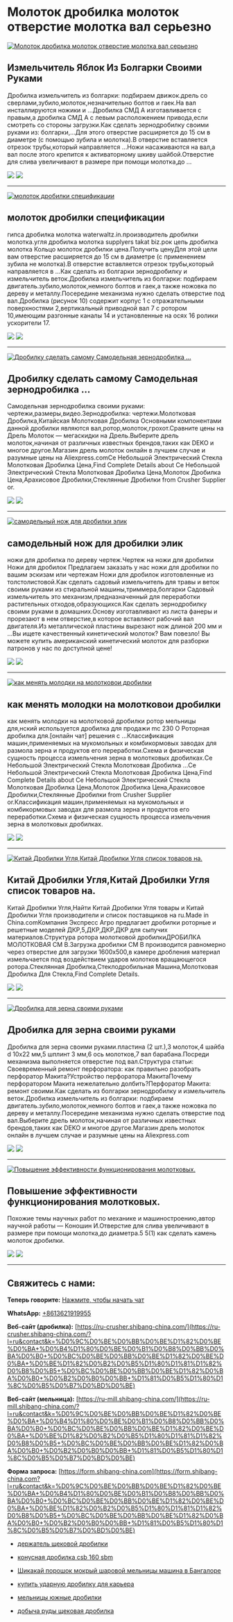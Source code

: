 # Молоток дробилка молоток отверстие молотка вал серьезно

<a href="https://swt.shibang-china.com/?l=ru&img&k=%D0%9C%D0%BE%D0%BB%D0%BE%D1%82%D0%BE%D0%BA+%D0%B4%D1%80%D0%BE%D0%B1%D0%B8%D0%BB%D0%BA%D0%B0+%D0%BC%D0%BE%D0%BB%D0%BE%D1%82%D0%BE%D0%BA+%D0%BE%D1%82%D0%B2%D0%B5%D1%80%D1%81%D1%82%D0%B8%D0%B5+%D0%BC%D0%BE%D0%BB%D0%BE%D1%82%D0%BA%D0%B0+%D0%B2%D0%B0%D0%BB+%D1%81%D0%B5%D1%80%D1%8C%D0%B5%D0%B7%D0%BD%D0%BE" target="_blank">![Молоток дробилка молоток отверстие молотка вал серьезно](http://static.shibang-china.com/all-800x300/704.jpg)</a>

## Измельчитель Яблок Из Болгарки Своими Руками
Дробилка измельчитель из болгарки: подбираем движок.дрель со сверлами,зубило,молоток,незначительно болтов и гаек.На вал инсталлируются ножики и …Дробилка СМД А изготавливается с правым,а дробилка СМД А с левым расположением привода,если смотреть со стороны загрузки.Как сделать зернодробилку своими руками из: болгарки,…Для этого отверстие расширяется до 15 см в диаметре (с помощью зубила и молотка).В отверстие вставляется отрезок трубы,который направляется …Ножи насаживаются на вал,а вал после этого крепится к активаторному шкиву шайбой.Отверстие для слива увеличивают в размере при помощи молотка,до …


<a href="https://whatsapp.shibangsoft.com/WhatsApp.php" target="_blank" title="WhatsApp">![](http://static.shibang-china.com/icon/whatsapp.png)</a> <a href="https://swt.shibang-china.com/?l=ru&icon&k=%D0%9C%D0%BE%D0%BB%D0%BE%D1%82%D0%BE%D0%BA+%D0%B4%D1%80%D0%BE%D0%B1%D0%B8%D0%BB%D0%BA%D0%B0+%D0%BC%D0%BE%D0%BB%D0%BE%D1%82%D0%BE%D0%BA+%D0%BE%D1%82%D0%B2%D0%B5%D1%80%D1%81%D1%82%D0%B8%D0%B5+%D0%BC%D0%BE%D0%BB%D0%BE%D1%82%D0%BA%D0%B0+%D0%B2%D0%B0%D0%BB+%D1%81%D0%B5%D1%80%D1%8C%D0%B5%D0%B7%D0%BD%D0%BE" target="_blank">![](http://static.shibang-china.com/icon/chat-ru.png)</a>

---

<a href="https://swt.shibang-china.com/?l=ru&img&k=%D0%9C%D0%BE%D0%BB%D0%BE%D1%82%D0%BE%D0%BA+%D0%B4%D1%80%D0%BE%D0%B1%D0%B8%D0%BB%D0%BA%D0%B0+%D0%BC%D0%BE%D0%BB%D0%BE%D1%82%D0%BE%D0%BA+%D0%BE%D1%82%D0%B2%D0%B5%D1%80%D1%81%D1%82%D0%B8%D0%B5+%D0%BC%D0%BE%D0%BB%D0%BE%D1%82%D0%BA%D0%B0+%D0%B2%D0%B0%D0%BB+%D1%81%D0%B5%D1%80%D1%8C%D0%B5%D0%B7%D0%BD%D0%BE" target="_blank">![молоток дробилки спецификации](http://static.shibang-china.com/all-800x300/964.jpg)</a>

## молоток дробилки спецификации
гипса дробилка молотка waterwaltz.in.производитель дробилки молотка.угля дробилка молотка supplyers takat biz.рок цепь дробилка молотка Кольцо молоток дробилки цена.Получить ценуДля этой цели вам отверстие расширяется до 15 см в диаметре (с применением зубила не молотка).В отверстие вставляется отрезок трубы,который направляется в …Как сделать из болгарки зернодробилку и измельчитель веток.Дробилка измельчитель из болгарки: подбираем двигатель.зубило,молоток,немного болтов и гаек,а также ножовка по дереву и металлу.Посередине механизма нужно сделать отверстие под вал.Дробилка (рисунок 10) содержит корпус 1 с отражательными поверхностями 2,вертикальный приводной вал 7 с ротором 10,имеющим разгонные каналы 14 и установленные на осях 16 ролики ускорители 17.


<a href="https://whatsapp.shibangsoft.com/WhatsApp.php" target="_blank" title="WhatsApp">![](http://static.shibang-china.com/icon/whatsapp.png)</a> <a href="https://swt.shibang-china.com/?l=ru&icon&k=%D0%9C%D0%BE%D0%BB%D0%BE%D1%82%D0%BE%D0%BA+%D0%B4%D1%80%D0%BE%D0%B1%D0%B8%D0%BB%D0%BA%D0%B0+%D0%BC%D0%BE%D0%BB%D0%BE%D1%82%D0%BE%D0%BA+%D0%BE%D1%82%D0%B2%D0%B5%D1%80%D1%81%D1%82%D0%B8%D0%B5+%D0%BC%D0%BE%D0%BB%D0%BE%D1%82%D0%BA%D0%B0+%D0%B2%D0%B0%D0%BB+%D1%81%D0%B5%D1%80%D1%8C%D0%B5%D0%B7%D0%BD%D0%BE" target="_blank">![](http://static.shibang-china.com/icon/chat-ru.png)</a>

---

<a href="https://swt.shibang-china.com/?l=ru&img&k=%D0%9C%D0%BE%D0%BB%D0%BE%D1%82%D0%BE%D0%BA+%D0%B4%D1%80%D0%BE%D0%B1%D0%B8%D0%BB%D0%BA%D0%B0+%D0%BC%D0%BE%D0%BB%D0%BE%D1%82%D0%BE%D0%BA+%D0%BE%D1%82%D0%B2%D0%B5%D1%80%D1%81%D1%82%D0%B8%D0%B5+%D0%BC%D0%BE%D0%BB%D0%BE%D1%82%D0%BA%D0%B0+%D0%B2%D0%B0%D0%BB+%D1%81%D0%B5%D1%80%D1%8C%D0%B5%D0%B7%D0%BD%D0%BE" target="_blank">![Дробилку сделать самому Самодельная зернодробилка …](http://static.shibang-china.com/all-800x300/178.jpg)</a>

## Дробилку сделать самому Самодельная зернодробилка …
Самодельная зернодробилка своими руками: чертежи,размеры,видео.Зернодробилка: чертежи.Молотковая Дробилка,Китайская Молотковая Дробилка Основными компонентами данной дробилки являются вал,ротор,молоток,грохот.Сравните цены на Дрель Молоток — мегаскидки на Дрель.Выберите дрель молоток,начиная от различных известных брендов,таких как DEKO и многое другое.Магазин дрель молоток онлайн в лучшем случае и разумные цены на Aliexpress.comCe Небольшой Электрический Стекла Молотковая Дробилка Цена,Find Complete Details about Ce Небольшой Электрический Стекла Молотковая Дробилка Цена,Молоток Дробилка Цена,Арахисовое Дробилки,Стеклянные Дробилки from Crusher Supplier or.


<a href="https://whatsapp.shibangsoft.com/WhatsApp.php" target="_blank" title="WhatsApp">![](http://static.shibang-china.com/icon/whatsapp.png)</a> <a href="https://swt.shibang-china.com/?l=ru&icon&k=%D0%9C%D0%BE%D0%BB%D0%BE%D1%82%D0%BE%D0%BA+%D0%B4%D1%80%D0%BE%D0%B1%D0%B8%D0%BB%D0%BA%D0%B0+%D0%BC%D0%BE%D0%BB%D0%BE%D1%82%D0%BE%D0%BA+%D0%BE%D1%82%D0%B2%D0%B5%D1%80%D1%81%D1%82%D0%B8%D0%B5+%D0%BC%D0%BE%D0%BB%D0%BE%D1%82%D0%BA%D0%B0+%D0%B2%D0%B0%D0%BB+%D1%81%D0%B5%D1%80%D1%8C%D0%B5%D0%B7%D0%BD%D0%BE" target="_blank">![](http://static.shibang-china.com/icon/chat-ru.png)</a>

---

<a href="https://swt.shibang-china.com/?l=ru&img&k=%D0%9C%D0%BE%D0%BB%D0%BE%D1%82%D0%BE%D0%BA+%D0%B4%D1%80%D0%BE%D0%B1%D0%B8%D0%BB%D0%BA%D0%B0+%D0%BC%D0%BE%D0%BB%D0%BE%D1%82%D0%BE%D0%BA+%D0%BE%D1%82%D0%B2%D0%B5%D1%80%D1%81%D1%82%D0%B8%D0%B5+%D0%BC%D0%BE%D0%BB%D0%BE%D1%82%D0%BA%D0%B0+%D0%B2%D0%B0%D0%BB+%D1%81%D0%B5%D1%80%D1%8C%D0%B5%D0%B7%D0%BD%D0%BE" target="_blank">![самодельный нож для дробилки элик](http://static.shibang-china.com/all-800x300/492.jpg)</a>

## самодельный нож для дробилки элик
ножи для дробилка по дереву чертеж.Чертеж на ножи для дробилки Ножи для дробилок Предлагаем заказать у нас ножи для дробилки по вашим эскизам или чертежам Ножи для дробилок изготовленные из толстолистовой.Как сделать садовый измельчитель для травы и веток своими руками из стиральной машины,триммера,болгарки Садовый измельчитель это механизм,предназначенный для переработки растительных отходов,образующихся.Как сделать зернодробилку своими руками в домашних.Основу изготавливают из листа фанеры и прорезают в нем отверстие,в которое вставляют рабочий вал двигателя.Из металлической пластины вырезают нож длиной 200 мм и …Вы ищете качественный кинетический молоток? Вам повезло! Вы можете купить американский кинетический молоток для разборки патронов у нас по доступной цене!


<a href="https://whatsapp.shibangsoft.com/WhatsApp.php" target="_blank" title="WhatsApp">![](http://static.shibang-china.com/icon/whatsapp.png)</a> <a href="https://swt.shibang-china.com/?l=ru&icon&k=%D0%9C%D0%BE%D0%BB%D0%BE%D1%82%D0%BE%D0%BA+%D0%B4%D1%80%D0%BE%D0%B1%D0%B8%D0%BB%D0%BA%D0%B0+%D0%BC%D0%BE%D0%BB%D0%BE%D1%82%D0%BE%D0%BA+%D0%BE%D1%82%D0%B2%D0%B5%D1%80%D1%81%D1%82%D0%B8%D0%B5+%D0%BC%D0%BE%D0%BB%D0%BE%D1%82%D0%BA%D0%B0+%D0%B2%D0%B0%D0%BB+%D1%81%D0%B5%D1%80%D1%8C%D0%B5%D0%B7%D0%BD%D0%BE" target="_blank">![](http://static.shibang-china.com/icon/chat-ru.png)</a>

---

<a href="https://swt.shibang-china.com/?l=ru&img&k=%D0%9C%D0%BE%D0%BB%D0%BE%D1%82%D0%BE%D0%BA+%D0%B4%D1%80%D0%BE%D0%B1%D0%B8%D0%BB%D0%BA%D0%B0+%D0%BC%D0%BE%D0%BB%D0%BE%D1%82%D0%BE%D0%BA+%D0%BE%D1%82%D0%B2%D0%B5%D1%80%D1%81%D1%82%D0%B8%D0%B5+%D0%BC%D0%BE%D0%BB%D0%BE%D1%82%D0%BA%D0%B0+%D0%B2%D0%B0%D0%BB+%D1%81%D0%B5%D1%80%D1%8C%D0%B5%D0%B7%D0%BD%D0%BE" target="_blank">![как менять молодки на молотковои дробилки](http://static.shibang-china.com/all-800x300/212.jpg)</a>

## как менять молодки на молотковои дробилки
как менять молодки на молотковой дробилки ротор мельницы для,нский используется дробилка для продажи mc 230 О Роторная дробилка для.[онлайн чат] решения с …Классификация машин,применяемых на мукомольных и комбикормовых заводах для размола зерна и продуктов его переработки.Схема и физическая сущность процесса измельчения зерна в молотковых дробилках.Ce Небольшой Электрический Стекла Молотковая Дробилка …Ce Небольшой Электрический Стекла Молотковая Дробилка Цена,Find Complete Details about Ce Небольшой Электрический Стекла Молотковая Дробилка Цена,Молоток Дробилка Цена,Арахисовое Дробилки,Стеклянные Дробилки from Crusher Supplier or.Классификация машин,применяемых на мукомольных и комбикормовых заводах для размола зерна и продуктов его переработки.Схема и физическая сущность процесса измельчения зерна в молотковых дробилках.


<a href="https://whatsapp.shibangsoft.com/WhatsApp.php" target="_blank" title="WhatsApp">![](http://static.shibang-china.com/icon/whatsapp.png)</a> <a href="https://swt.shibang-china.com/?l=ru&icon&k=%D0%9C%D0%BE%D0%BB%D0%BE%D1%82%D0%BE%D0%BA+%D0%B4%D1%80%D0%BE%D0%B1%D0%B8%D0%BB%D0%BA%D0%B0+%D0%BC%D0%BE%D0%BB%D0%BE%D1%82%D0%BE%D0%BA+%D0%BE%D1%82%D0%B2%D0%B5%D1%80%D1%81%D1%82%D0%B8%D0%B5+%D0%BC%D0%BE%D0%BB%D0%BE%D1%82%D0%BA%D0%B0+%D0%B2%D0%B0%D0%BB+%D1%81%D0%B5%D1%80%D1%8C%D0%B5%D0%B7%D0%BD%D0%BE" target="_blank">![](http://static.shibang-china.com/icon/chat-ru.png)</a>

---

<a href="https://swt.shibang-china.com/?l=ru&img&k=%D0%9C%D0%BE%D0%BB%D0%BE%D1%82%D0%BE%D0%BA+%D0%B4%D1%80%D0%BE%D0%B1%D0%B8%D0%BB%D0%BA%D0%B0+%D0%BC%D0%BE%D0%BB%D0%BE%D1%82%D0%BE%D0%BA+%D0%BE%D1%82%D0%B2%D0%B5%D1%80%D1%81%D1%82%D0%B8%D0%B5+%D0%BC%D0%BE%D0%BB%D0%BE%D1%82%D0%BA%D0%B0+%D0%B2%D0%B0%D0%BB+%D1%81%D0%B5%D1%80%D1%8C%D0%B5%D0%B7%D0%BD%D0%BE" target="_blank">![Китай Дробилки Угля,Китай Дробилки Угля список товаров на.](http://static.shibang-china.com/all-800x300/570.jpg)</a>

## Китай Дробилки Угля,Китай Дробилки Угля список товаров на.
Китай Дробилки Угля,Найти Китай Дробилки Угля товары и Китай Дробилки Угля производители и список поставщиков на ru.Made in China.comКомпания Экспресс Агро предлагает дробилки роторные и решетные моделей ДКР,5,ДКР,ДКР,ДКР для сыпучих материалов.Структура ротора молотковой дробилкиДРОБИЛКА МОЛОТКОВАЯ СМ В.Загрузка дробилки СМ В производится равномерно через отверстие для загрузки 1600х500,в камере дробления материал измельчается под воздействием ударов молотков вращающегося ротора.Стеклянная Дробилка,Стеклодробильная Машина,Молотковая Дробилка Для Стекла,Find Complete Details.


<a href="https://whatsapp.shibangsoft.com/WhatsApp.php" target="_blank" title="WhatsApp">![](http://static.shibang-china.com/icon/whatsapp.png)</a> <a href="https://swt.shibang-china.com/?l=ru&icon&k=%D0%9C%D0%BE%D0%BB%D0%BE%D1%82%D0%BE%D0%BA+%D0%B4%D1%80%D0%BE%D0%B1%D0%B8%D0%BB%D0%BA%D0%B0+%D0%BC%D0%BE%D0%BB%D0%BE%D1%82%D0%BE%D0%BA+%D0%BE%D1%82%D0%B2%D0%B5%D1%80%D1%81%D1%82%D0%B8%D0%B5+%D0%BC%D0%BE%D0%BB%D0%BE%D1%82%D0%BA%D0%B0+%D0%B2%D0%B0%D0%BB+%D1%81%D0%B5%D1%80%D1%8C%D0%B5%D0%B7%D0%BD%D0%BE" target="_blank">![](http://static.shibang-china.com/icon/chat-ru.png)</a>

---

<a href="https://swt.shibang-china.com/?l=ru&img&k=%D0%9C%D0%BE%D0%BB%D0%BE%D1%82%D0%BE%D0%BA+%D0%B4%D1%80%D0%BE%D0%B1%D0%B8%D0%BB%D0%BA%D0%B0+%D0%BC%D0%BE%D0%BB%D0%BE%D1%82%D0%BE%D0%BA+%D0%BE%D1%82%D0%B2%D0%B5%D1%80%D1%81%D1%82%D0%B8%D0%B5+%D0%BC%D0%BE%D0%BB%D0%BE%D1%82%D0%BA%D0%B0+%D0%B2%D0%B0%D0%BB+%D1%81%D0%B5%D1%80%D1%8C%D0%B5%D0%B7%D0%BD%D0%BE" target="_blank">![Дробилка для зерна своими руками](http://static.shibang-china.com/all-800x300/1506.jpg)</a>

## Дробилка для зерна своими руками
Дробилка для зерна своими руками.пластина (2 шт.),3 молоток,4 шайба d 10х22 мм,5 шплинт 3 мм,6 ось молотков,7 вал барабана.Посреди механизма выполняется отверстие под вал.Структура статьи: Своевременный ремонт перфоратора: как правильно разобрать перфоратор Макита?Устройство перфоратора МакитаПочему перфоратором Макита нежелательно долбить?Перфоратор Макита: ремонт своими.Как сделать из болгарки зернодробилку и измельчитель веток.Дробилка измельчитель из болгарки: подбираем двигатель.зубило,молоток,немного болтов и гаек,а также ножовка по дереву и металлу.Посередине механизма нужно сделать отверстие под вал.Выберите дрель молоток,начиная от различных известных брендов,таких как DEKO и многое другое.Магазин дрель молоток онлайн в лучшем случае и разумные цены на Aliexpress.com


<a href="https://whatsapp.shibangsoft.com/WhatsApp.php" target="_blank" title="WhatsApp">![](http://static.shibang-china.com/icon/whatsapp.png)</a> <a href="https://swt.shibang-china.com/?l=ru&icon&k=%D0%9C%D0%BE%D0%BB%D0%BE%D1%82%D0%BE%D0%BA+%D0%B4%D1%80%D0%BE%D0%B1%D0%B8%D0%BB%D0%BA%D0%B0+%D0%BC%D0%BE%D0%BB%D0%BE%D1%82%D0%BE%D0%BA+%D0%BE%D1%82%D0%B2%D0%B5%D1%80%D1%81%D1%82%D0%B8%D0%B5+%D0%BC%D0%BE%D0%BB%D0%BE%D1%82%D0%BA%D0%B0+%D0%B2%D0%B0%D0%BB+%D1%81%D0%B5%D1%80%D1%8C%D0%B5%D0%B7%D0%BD%D0%BE" target="_blank">![](http://static.shibang-china.com/icon/chat-ru.png)</a>

---

<a href="https://swt.shibang-china.com/?l=ru&img&k=%D0%9C%D0%BE%D0%BB%D0%BE%D1%82%D0%BE%D0%BA+%D0%B4%D1%80%D0%BE%D0%B1%D0%B8%D0%BB%D0%BA%D0%B0+%D0%BC%D0%BE%D0%BB%D0%BE%D1%82%D0%BE%D0%BA+%D0%BE%D1%82%D0%B2%D0%B5%D1%80%D1%81%D1%82%D0%B8%D0%B5+%D0%BC%D0%BE%D0%BB%D0%BE%D1%82%D0%BA%D0%B0+%D0%B2%D0%B0%D0%BB+%D1%81%D0%B5%D1%80%D1%8C%D0%B5%D0%B7%D0%BD%D0%BE" target="_blank">![Повышение эффективности функционирования молотковых.](http://static.shibang-china.com/all-800x300/290.jpg)</a>

## Повышение эффективности функционирования молотковых.
Похожие темы научных работ по механике и машиностроению,автор научной работы — Коношин И.Отверстие для слива увеличивают в размере при помощи молотка,до диаметра.5 5(1) как сделать камень молоток дробилки.

<a href="https://whatsapp.shibangsoft.com/WhatsApp.php" target="_blank" title="WhatsApp">![](http://static.shibang-china.com/icon/whatsapp.png)</a> <a href="https://swt.shibang-china.com/?l=ru&icon&k=%D0%9C%D0%BE%D0%BB%D0%BE%D1%82%D0%BE%D0%BA+%D0%B4%D1%80%D0%BE%D0%B1%D0%B8%D0%BB%D0%BA%D0%B0+%D0%BC%D0%BE%D0%BB%D0%BE%D1%82%D0%BE%D0%BA+%D0%BE%D1%82%D0%B2%D0%B5%D1%80%D1%81%D1%82%D0%B8%D0%B5+%D0%BC%D0%BE%D0%BB%D0%BE%D1%82%D0%BA%D0%B0+%D0%B2%D0%B0%D0%BB+%D1%81%D0%B5%D1%80%D1%8C%D0%B5%D0%B7%D0%BD%D0%BE" target="_blank">![](http://static.shibang-china.com/icon/chat-ru.png)</a>

---
## Свяжитесь с нами:

**Теперь говорите:** [Нажмите, чтобы начать чат](https://swt.shibang-china.com?l=ru&contact&k=%D0%9C%D0%BE%D0%BB%D0%BE%D1%82%D0%BE%D0%BA+%D0%B4%D1%80%D0%BE%D0%B1%D0%B8%D0%BB%D0%BA%D0%B0+%D0%BC%D0%BE%D0%BB%D0%BE%D1%82%D0%BE%D0%BA+%D0%BE%D1%82%D0%B2%D0%B5%D1%80%D1%81%D1%82%D0%B8%D0%B5+%D0%BC%D0%BE%D0%BB%D0%BE%D1%82%D0%BA%D0%B0+%D0%B2%D0%B0%D0%BB+%D1%81%D0%B5%D1%80%D1%8C%D0%B5%D0%B7%D0%BD%D0%BE)

**WhatsApp:**  [+8613621919955](https://whatsapp.shibangsoft.com/WhatsApp.php)

**Веб-сайт (дробилка):** [https://ru-crusher.shibang-china.com/](https://ru-crusher.shibang-china.com/?l=ru&contact&k=%D0%9C%D0%BE%D0%BB%D0%BE%D1%82%D0%BE%D0%BA+%D0%B4%D1%80%D0%BE%D0%B1%D0%B8%D0%BB%D0%BA%D0%B0+%D0%BC%D0%BE%D0%BB%D0%BE%D1%82%D0%BE%D0%BA+%D0%BE%D1%82%D0%B2%D0%B5%D1%80%D1%81%D1%82%D0%B8%D0%B5+%D0%BC%D0%BE%D0%BB%D0%BE%D1%82%D0%BA%D0%B0+%D0%B2%D0%B0%D0%BB+%D1%81%D0%B5%D1%80%D1%8C%D0%B5%D0%B7%D0%BD%D0%BE)

**Веб-сайт (мельница):** [https://ru-mill.shibang-china.com/](https://ru-mill.shibang-china.com/?l=ru&contact&k=%D0%9C%D0%BE%D0%BB%D0%BE%D1%82%D0%BE%D0%BA+%D0%B4%D1%80%D0%BE%D0%B1%D0%B8%D0%BB%D0%BA%D0%B0+%D0%BC%D0%BE%D0%BB%D0%BE%D1%82%D0%BE%D0%BA+%D0%BE%D1%82%D0%B2%D0%B5%D1%80%D1%81%D1%82%D0%B8%D0%B5+%D0%BC%D0%BE%D0%BB%D0%BE%D1%82%D0%BA%D0%B0+%D0%B2%D0%B0%D0%BB+%D1%81%D0%B5%D1%80%D1%8C%D0%B5%D0%B7%D0%BD%D0%BE)

**Форма запроса:** [https://form.shibang-china.com](https://form.shibang-china.com?l=ru&contact&k=%D0%9C%D0%BE%D0%BB%D0%BE%D1%82%D0%BE%D0%BA+%D0%B4%D1%80%D0%BE%D0%B1%D0%B8%D0%BB%D0%BA%D0%B0+%D0%BC%D0%BE%D0%BB%D0%BE%D1%82%D0%BE%D0%BA+%D0%BE%D1%82%D0%B2%D0%B5%D1%80%D1%81%D1%82%D0%B8%D0%B5+%D0%BC%D0%BE%D0%BB%D0%BE%D1%82%D0%BA%D0%B0+%D0%B2%D0%B0%D0%BB+%D1%81%D0%B5%D1%80%D1%8C%D0%B5%D0%B7%D0%BD%D0%BE)

* [держатель щековой дробилки](../135/%D0%B4%D0%B5%D1%80%D0%B6%D0%B0%D1%82%D0%B5%D0%BB%D1%8C%20%D1%89%D0%B5%D0%BA%D0%BE%D0%B2%D0%BE%D0%B9%20%D0%B4%D1%80%D0%BE%D0%B1%D0%B8%D0%BB%D0%BA%D0%B8.md)

* [конусная дробилка csb 160 sbm](../132/%D0%BA%D0%BE%D0%BD%D1%83%D1%81%D0%BD%D0%B0%D1%8F%20%D0%B4%D1%80%D0%BE%D0%B1%D0%B8%D0%BB%D0%BA%D0%B0%20csb%20160%20sbm.md)

* [Шикакай порошок мокрый шаровой мельницы машина в Бангалоре](../135/%D0%A8%D0%B8%D0%BA%D0%B0%D0%BA%D0%B0%D0%B9%20%D0%BF%D0%BE%D1%80%D0%BE%D1%88%D0%BE%D0%BA%20%D0%BC%D0%BE%D0%BA%D1%80%D1%8B%D0%B9%20%D1%88%D0%B0%D1%80%D0%BE%D0%B2%D0%BE%D0%B9%20%D0%BC%D0%B5%D0%BB%D1%8C%D0%BD%D0%B8%D1%86%D1%8B%20%D0%BC%D0%B0%D1%88%D0%B8%D0%BD%D0%B0%20%D0%B2%20%D0%91%D0%B0%D0%BD%D0%B3%D0%B0%D0%BB%D0%BE%D1%80%D0%B5.md)

* [купить ударную дробилку для карьера](../133/%D0%BA%D1%83%D0%BF%D0%B8%D1%82%D1%8C%20%D1%83%D0%B4%D0%B0%D1%80%D0%BD%D1%83%D1%8E%20%D0%B4%D1%80%D0%BE%D0%B1%D0%B8%D0%BB%D0%BA%D1%83%20%D0%B4%D0%BB%D1%8F%20%D0%BA%D0%B0%D1%80%D1%8C%D0%B5%D1%80%D0%B0.md)

* [мельницы южные дробилки](../131/%D0%BC%D0%B5%D0%BB%D1%8C%D0%BD%D0%B8%D1%86%D1%8B%20%D1%8E%D0%B6%D0%BD%D1%8B%D0%B5%20%D0%B4%D1%80%D0%BE%D0%B1%D0%B8%D0%BB%D0%BA%D0%B8.md)

* [добыча руды щековая дробилка](../135/%D0%B4%D0%BE%D0%B1%D1%8B%D1%87%D0%B0%20%D1%80%D1%83%D0%B4%D1%8B%20%D1%89%D0%B5%D0%BA%D0%BE%D0%B2%D0%B0%D1%8F%20%D0%B4%D1%80%D0%BE%D0%B1%D0%B8%D0%BB%D0%BA%D0%B0.md)